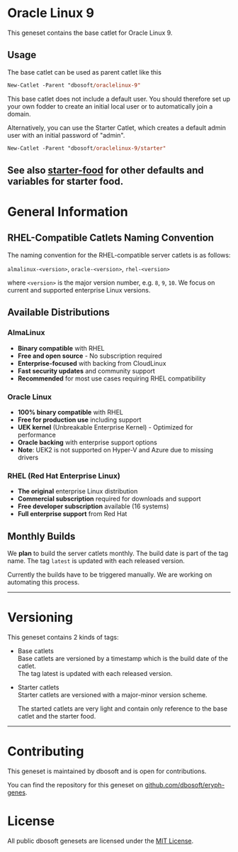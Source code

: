 # Oracle Linux 9

This geneset contains the base catlet for Oracle Linux 9.

## Usage

The base catlet can be used as parent catlet like this

``` ps
New-Catlet -Parent "dbosoft/oraclelinux-9"
```

This base catlet does not include a default user.
You should therefore set up your own fodder to create an initial local user or to automatically join a domain.

Alternatively, you can use the Starter Catlet, which creates a default admin user with an initial password of "admin".


``` ps
New-Catlet -Parent "dbosoft/oraclelinux-9/starter"
```


See also [starter-food](/b/dbosoft/starter-food) for other defaults and variables for starter food.
----

# General Information

## RHEL-Compatible Catlets Naming Convention

The naming convention for the RHEL-compatible server catlets is as follows:

`almalinux-<version>`, `oracle-<version>`, `rhel-<version>`

where `<version>` is the major version number, e.g. `8`, `9`, `10`.
We focus on current and supported enterprise Linux versions.

## Available Distributions

### AlmaLinux
- **Binary compatible** with RHEL
- **Free and open source** - No subscription required
- **Enterprise-focused** with backing from CloudLinux
- **Fast security updates** and community support
- **Recommended** for most use cases requiring RHEL compatibility

### Oracle Linux
- **100% binary compatible** with RHEL
- **Free for production use** including support
- **UEK kernel** (Unbreakable Enterprise Kernel) - Optimized for performance
- **Oracle backing** with enterprise support options
- **Note**: UEK2 is not supported on Hyper-V and Azure due to missing drivers

### RHEL (Red Hat Enterprise Linux)
- **The original** enterprise Linux distribution
- **Commercial subscription** required for downloads and support
- **Free developer subscription** available (16 systems)
- **Full enterprise support** from Red Hat

## Monthly Builds

We **plan** to build the server catlets monthly. The build date is part of the tag name.
The tag `latest` is updated with each released version.

Currently the builds have to be triggered manually. We are working on automating this process.

----

# Versioning

This geneset contains 2 kinds of tags:

- Base catlets  
  Base catlets are versioned by a timestamp which is the build date of the catlet.  
  The tag latest is updated with each released version. 

- Starter catlets  
  Starter catlets are versioned with a major-minor version scheme.

  The started catlets are very light and contain only reference to the base catlet and the starter food.



----

# Contributing

This geneset is maintained by dbosoft and is open for contributions.  

You can find the repository for this geneset on [github.com/dbosoft/eryph-genes](https://github.com/dbosoft/eryph-genes).  

  

# License

All public dbosoft genesets are licensed under the [MIT License](https://opensource.org/licenses/MIT).


